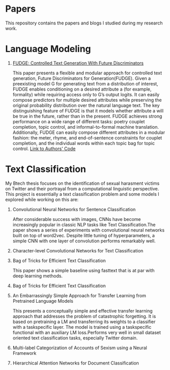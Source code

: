 # Papers
This repository contains the papers and blogs I studied during my research work.
# Language Modeling
1. [FUDGE: Controlled Text Generation With Future Discriminators](https://github.com/asuvarna31/Papers/blob/master/Language%20Modelling/2104.05218.pdf)

   This paper presents a flexible and modular approach for controlled text generation, Future Discriminators for Generation(FUDGE). Given a preexisting model G for generating text from a distribution of interest, FUDGE enables conditioning on a desired attribute a (for example, formality) while requiring access only to G’s output logits. It can easily compose predictors for multiple desired attributes while preserving the original probability distribution over the natural language text. The key distinguishing feature of FUDGE is that it models whether attribute a will be true in the future, rather than in the present. FUDGE achieves strong performance on a wide range of different tasks: poetry couplet completion, topic control, and informal-to-formal machine translation. Additionally, FUDGE can easily compose different attributes in a modular fashion: the meter, rhyme, and end-of-sentence constraints for couplet completion, and the individual words within each
topic bag for topic control. [Link to Authors' Code](https://github.com/yangkevin2/naacl-2021-fudge-controlled-generation)


# Text Classification
My Btech thesis focuses on the identification of sexual harasment victims on Twitter and their portrayal from a computational linguistic perspective. This project is essentially a text classification problem and some models I explored while working on this are:

1. Convolutional Neural Networks for Sentence Classification

   After considerable success with images, CNNs have become increasingly popular in classic NLP tasks like Text Classification.The paper shows a series of experiments with convolutional neural networks built on top of word2vec. Despite little tuning of hyperparameters, a simple CNN with one layer of convolution performs remarkably well.
   
2. Character-level Convolutional Networks for Text Classification

3. Bag of Tricks for Efficient Text Classification

   This paper shows a simple baseline using fasttext that is at par with deep learning methods.

4. Bag of Tricks for Efficient Text Classification

5. An Embarrassingly Simple Approach for Transfer Learning from Pretrained Language Models

   This presents a conceptually simple and effective transfer learning approach that addresses the problem of catastrophic forgetting. It is based on pretraining a LM and transferring its weights to a classifier with a taskspecific layer. The model is trained using a taskspecific functional with an auxiliary LM loss.Performs very well in small dataset oriented text classification tasks, especially Twitter domain.
   
6. Multi-label Categorization of Accounts of Sexism using a Neural Framework

7. Hierarchical Attention Networks for Document Classification
